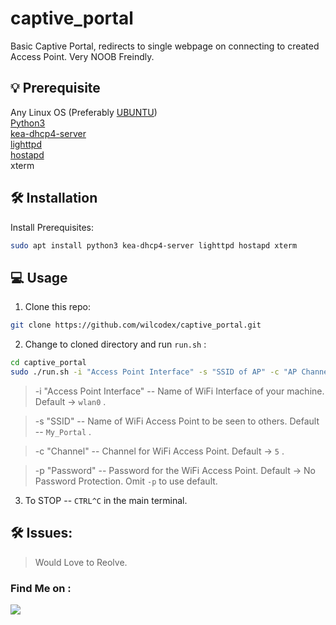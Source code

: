 # captive_portal
Basic Captive Portal, redirects to single webpage on connecting to created Access Point. Very NOOB Freindly.<br>


## 💡 Prerequisite
Any Linux OS (Preferably [UBUNTU](https://ubuntu.com/))   
[Python3](https://www.python.org/)  
[kea-dhcp4-server](https://kea.isc.org/)  
[lighttpd](https://www.lighttpd.net)  
[hostapd](https://w1.fi/hostapd/)  
xterm

## 🛠️ Installation  

Install Prerequisites:

```bash
sudo apt install python3 kea-dhcp4-server lighttpd hostapd xterm
```

## 💻 Usage

1. Clone this repo:

```bash 
git clone https://github.com/wilcodex/captive_portal.git
```

2. Change to cloned directory and run `run.sh` :

```bash
cd captive_portal
sudo ./run.sh -i "Access Point Interface" -s "SSID of AP" -c "AP Channel" -p "Password"
```

> -i "Access Point Interface" -- Name of WiFi Interface of your machine. Default -> `wlan0` .  

> -s "SSID" -- Name of WiFi Access Point to be seen to others. Default -- `My_Portal` .  

> -c "Channel" -- Channel for WiFi Access Point. Default -> `5` .

> -p "Password" -- Password for the WiFi Access Point. Default -> No Password Protection. Omit `-p` to use default.  

3. To STOP -- `CTRL^C` in the main terminal.


## 🛠️ Issues:

> Would Love to Reolve.

### Find Me on :
<p align="left">
  <a href="https://github.com/lost-res" target="_blank"><img src="https://img.shields.io/badge/Github-lost_res-green?style=for-the-badge&logo=github"></a>
